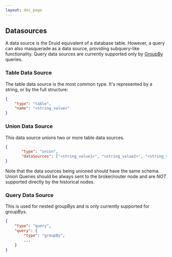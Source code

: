 ```yaml
---
layout: doc_page
---
```


## Datasources

A data source is the Druid equivalent of a database table. However, a query can also masquerade as a data source, providing subquery-like functionality. Query data sources are currently supported only by [GroupBy](../querying/groupbyquery.html) queries.

### Table Data Source
The table data source is the most common type. It's represented by a string, or by the full structure:

```json
{
	"type": "table",
	"name": "<string_value>"
}
```

### Union Data Source

This data source unions two or more table data sources.

```json
{
       "type": "union",
       "dataSources": ["<string_value1>", "<string_value2>", "<string_value3>", ... ]
}
```

Note that the data sources being unioned should have the same schema.
Union Queries should be always sent to the broker/router node and are *NOT* supported directly by the historical nodes. 

### Query Data Source

This is used for nested groupBys and is only currently supported for groupBys.

```json
{
	"type": "query",
	"query": {
		"type": "groupBy",
		...
	}
}
```
